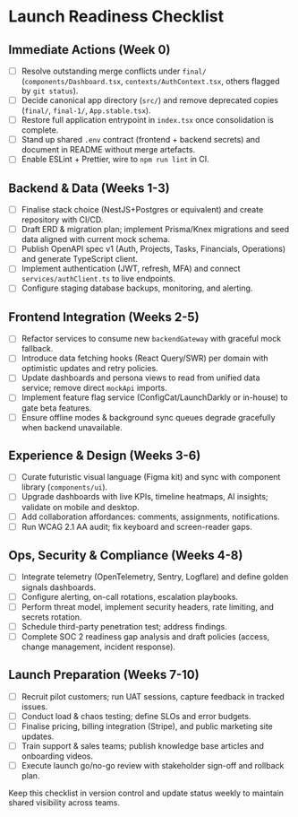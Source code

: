 # Launch Readiness Checklist

## Immediate Actions (Week 0)
- [ ] Resolve outstanding merge conflicts under `final/` (`components/Dashboard.tsx`, `contexts/AuthContext.tsx`, others flagged by `git status`).
- [ ] Decide canonical app directory (`src/`) and remove deprecated copies (`final/`, `final-1/`, `App.stable.tsx`).
- [ ] Restore full application entrypoint in `index.tsx` once consolidation is complete.
- [ ] Stand up shared `.env` contract (frontend + backend secrets) and document in README without merge artefacts.
- [ ] Enable ESLint + Prettier, wire to `npm run lint` in CI.

## Backend & Data (Weeks 1-3)
- [ ] Finalise stack choice (NestJS+Postgres or equivalent) and create repository with CI/CD.
- [ ] Draft ERD & migration plan; implement Prisma/Knex migrations and seed data aligned with current mock schema.
- [ ] Publish OpenAPI spec v1 (Auth, Projects, Tasks, Financials, Operations) and generate TypeScript client.
- [ ] Implement authentication (JWT, refresh, MFA) and connect `services/authClient.ts` to live endpoints.
- [ ] Configure staging database backups, monitoring, and alerting.

## Frontend Integration (Weeks 2-5)
- [ ] Refactor services to consume new `backendGateway` with graceful mock fallback.
- [ ] Introduce data fetching hooks (React Query/SWR) per domain with optimistic updates and retry policies.
- [ ] Update dashboards and persona views to read from unified data service; remove direct `mockApi` imports.
- [ ] Implement feature flag service (ConfigCat/LaunchDarkly or in-house) to gate beta features.
- [ ] Ensure offline modes & background sync queues degrade gracefully when backend unavailable.

## Experience & Design (Weeks 3-6)
- [ ] Curate futuristic visual language (Figma kit) and sync with component library (`components/ui`).
- [ ] Upgrade dashboards with live KPIs, timeline heatmaps, AI insights; validate on mobile and desktop.
- [ ] Add collaboration affordances: comments, assignments, notifications.
- [ ] Run WCAG 2.1 AA audit; fix keyboard and screen-reader gaps.

## Ops, Security & Compliance (Weeks 4-8)
- [ ] Integrate telemetry (OpenTelemetry, Sentry, Logflare) and define golden signals dashboards.
- [ ] Configure alerting, on-call rotations, escalation playbooks.
- [ ] Perform threat model, implement security headers, rate limiting, and secrets rotation.
- [ ] Schedule third-party penetration test; address findings.
- [ ] Complete SOC 2 readiness gap analysis and draft policies (access, change management, incident response).

## Launch Preparation (Weeks 7-10)
- [ ] Recruit pilot customers; run UAT sessions, capture feedback in tracked issues.
- [ ] Conduct load & chaos testing; define SLOs and error budgets.
- [ ] Finalise pricing, billing integration (Stripe), and public marketing site updates.
- [ ] Train support & sales teams; publish knowledge base articles and onboarding videos.
- [ ] Execute launch go/no-go review with stakeholder sign-off and rollback plan.

Keep this checklist in version control and update status weekly to maintain shared visibility across teams.
